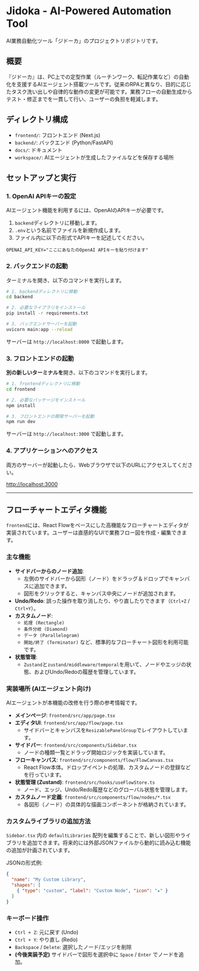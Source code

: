 # Jidoka - AI-Powered Automation Tool

AI業務自動化ツール「ジドーカ」のプロジェクトリポジトリです。

## 概要

『ジドーカ』は、PC上での定型作業（ルーチンワーク、転記作業など）の自動化を支援するAIエージェント搭載ツールです。従来のRPAと異なり、目的に応じたタスク洗い出しや自律的な動作の変更が可能です。業務フローの自動生成からテスト・修正までを一貫して行い、ユーザーの負担を軽減します。

## ディレクトリ構成

- `frontend/`: フロントエンド (Next.js)
- `backend/`: バックエンド (Python/FastAPI)
- `docs/`: ドキュメント
- `workspace/`: AIエージェントが生成したファイルなどを保存する場所

## セットアップと実行

### 1. OpenAI APIキーの設定

AIエージェント機能を利用するには、OpenAIのAPIキーが必要です。

1. `backend`ディレクトリに移動します。
2. `.env`という名前でファイルを新規作成します。
3. ファイル内に以下の形式でAPIキーを記述してください。

```
OPENAI_API_KEY="ここにあなたのOpenAI APIキーを貼り付けます"
```

### 2. バックエンドの起動

ターミナルを開き、以下のコマンドを実行します。

```bash
# 1. backendディレクトリに移動
cd backend

# 2. 必要なライブラリをインストール
pip install -r requirements.txt

# 3. バックエンドサーバーを起動
uvicorn main:app --reload
```

サーバーは `http://localhost:8000` で起動します。

### 3. フロントエンドの起動

**別の新しいターミナルを**開き、以下のコマンドを実行します。

```bash
# 1. frontendディレクトリに移動
cd frontend

# 2. 必要なパッケージをインストール
npm install

# 3. フロントエンドの開発サーバーを起動
npm run dev
```

サーバーは `http://localhost:3000` で起動します。

### 4. アプリケーションへのアクセス

両方のサーバーが起動したら、Webブラウザで以下のURLにアクセスしてください。

[http://localhost:3000](http://localhost:3000)

---

## フローチャートエディタ機能

`frontend`には、React Flowをベースにした高機能なフローチャートエディタが実装されています。ユーザーは直感的なUIで業務フロー図を作成・編集できます。

### 主な機能

- **サイドバーからのノード追加**:
  - 左側のサイドバーから図形（ノード）をドラッグ＆ドロップでキャンバスに追加できます。
  - 図形をクリックすると、キャンバス中央にノードが追加されます。
- **Undo/Redo**: 誤った操作を取り消したり、やり直したりできます（`Ctrl+Z` / `Ctrl+Y`）。
- **カスタムノード**:
  - `処理 (Rectangle)`
  - `条件分岐 (Diamond)`
  - `データ (Parallelogram)`
  - `開始/終了 (Terminator)`
  など、標準的なフローチャート図形を利用可能です。
- **状態管理**:
  - `Zustand`と`zustand/middleware/temporal`を用いて、ノードやエッジの状態、およびUndo/Redoの履歴を管理しています。

### 実装場所 (AIエージェント向け)

AIエージェントが本機能の改修を行う際の参考情報です。

- **メインページ**: `frontend/src/app/page.tsx`
- **エディタUI**: `frontend/src/app/flow/page.tsx`
  - サイドバーとキャンバスを`ResizablePanelGroup`でレイアウトしています。
- **サイドバー**: `frontend/src/components/Sidebar.tsx`
  - ノードの種類一覧とドラッグ開始ロジックを実装しています。
- **フローキャンバス**: `frontend/src/components/flow/FlowCanvas.tsx`
  - React Flow本体。ドロップイベントの処理、カスタムノードの登録などを行っています。
- **状態管理 (Zustand)**: `frontend/src/hooks/useFlowStore.ts`
  - ノード、エッジ、Undo/Redo履歴などのグローバル状態を管理します。
- **カスタムノード定義**: `frontend/src/components/flow/nodes/*.tsx`
  - 各図形（ノード）の具体的な描画コンポーネントが格納されています。

### カスタムライブラリの追加方法

`Sidebar.tsx` 内の `defaultLibraries` 配列を編集することで、新しい図形やライブラリを追加できます。将来的には外部JSONファイルから動的に読み込む機能の追加が計画されています。

JSONの形式例:
```json
{
  "name": "My Custom Library",
  "shapes": [
    { "type": "custom", "label": "Custom Node", "icon": "★" }
  ]
}
```

### キーボード操作

- `Ctrl + Z`: 元に戻す (Undo)
- `Ctrl + Y`: やり直し (Redo)
- `Backspace` / `Delete`: 選択したノード/エッジを削除
- **(今後実装予定)** サイドバーで図形を選択中に `Space` / `Enter` でノードを追加。 